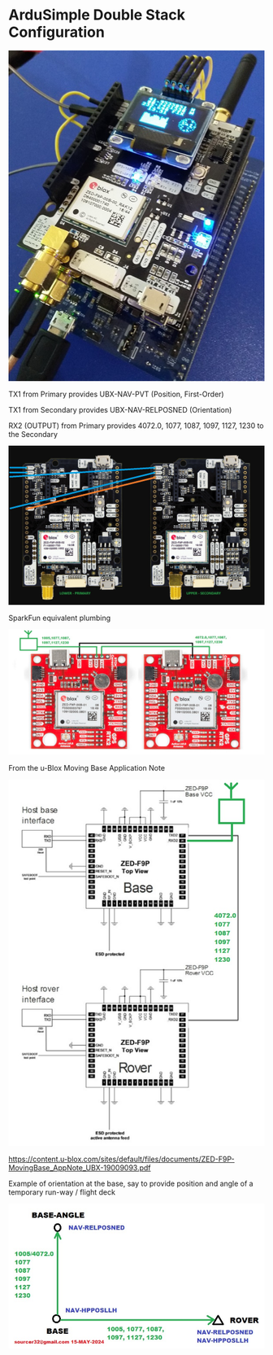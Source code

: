 # ArduSimple Double Stack Configuration

![alt text](simpleRTK2B_DoubleStack.jpg?raw=true)

TX1 from Primary provides UBX-NAV-PVT (Position, First-Order)

TX1 from Secondary provides UBX-NAV-RELPOSNED (Orientation)

RX2 (OUTPUT) from Primary provides 4072.0, 1077, 1087, 1097, 1127, 1230 to the Secondary

![alt text](simpleRTK2B_Dual.jpg?raw=true)

SparkFun equivalent plumbing

![alt text](SparkFun_Dual_002.jpg?raw=true)

From the u-Blox Moving Base Application Note

![alt text](movingbase_001.jpg?raw=true)

https://content.u-blox.com/sites/default/files/documents/ZED-F9P-MovingBase_AppNote_UBX-19009093.pdf

Example of orientation at the base, say to provide position and angle of a temporary run-way / flight deck

![alt text](Base_BaseAngle_Rover_001.jpg?raw=true)
